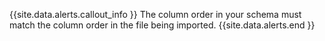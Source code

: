 {{site.data.alerts.callout_info }}
The column order in your schema must match the column order in the file being imported.
{{site.data.alerts.end }}